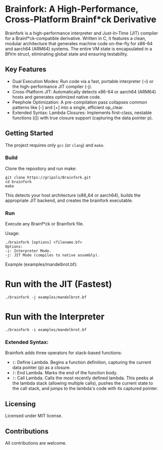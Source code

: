 # Brainfork: A High-Performance, Cross-Platform Brainf*ck Derivative

Brainfork is a high-performance interpreter and Just-In-Time (JIT) 
compiler for a Brainf*ck-compatible derivative. Written in C, it features a clean, 
modular architecture that generates machine code on-the-fly for x86-64 and aarch64 
(ARM64) systems. The entire VM state is encapsulated in a BfVm struct, eliminating 
global state and ensuring testability.

## Key Features
- Dual Execution Modes: Run code via a fast, portable interpreter (-i) or the high-performance JIT compiler (-j).
- Cross-Platform JIT: Automatically detects x86-64 or aarch64 (ARM64) hosts and generates optimized native code.
- Peephole Optimization: A pre-compilation pass collapses common patterns like [-] and [+] into a single, efficient op_clear.
- Extended Syntax: Lambda Closures: Implements first-class, nestable functions (()) with true closure support (capturing the data 
pointer p).

## Getting Started
The project requires only `gcc` (or `clang`) and `make`.

### Build
Clone the repository and run make:
```
git clone https://gripols/Brainfork.git
cd brainfork
make
```
This detects your host architecture (x86_64 or aarch64), builds the appropriate JIT backend, 
and creates the brainfork executable.

### Run
Execute any Brainf*ck or Brainfork file.

Usage:
```
./brainfork [options] <filename.bf>
Options:
-i: Interpreter Mode.
-j: JIT Mode (compiles to native assembly).
```
Example (examples/mandelbrot.bf):

# Run with the JIT (Fastest)
```
./brainfork -j examples/mandelbrot.bf
```

# Run with the Interpreter
```
./brainfork -i examples/mandelbrot.bf
```

### Extended Syntax: 
Brainfork adds three operators for stack-based functions:
- `(`: Define Lambda. Begins a function definition, capturing the current data pointer (p) as a closure.
- `)`: End Lambda. Marks the end of the function body.
- `!`: Call Lambda. Calls the most recently defined lambda. This peeks at the lambda stack (allowing multiple calls), 
pushes the current state to the call stack, and jumps to the lambda's code with its captured pointer.

## Licensing
Licensed under MIT license.

## Contributions
All contributions are welcome.
